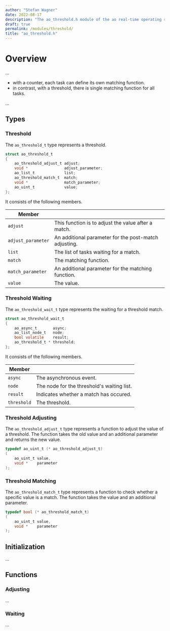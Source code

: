 ```yaml
---
author: "Stefan Wagner"
date: 2022-08-17
description: "The ao_threshold.h module of the ao real-time operating system."
draft: true
permalink: /modules/threshold/
title: "ao_threshold.h"
---
```


# Overview

...

- with a counter, each task can define its own matching function.
- in contrast, with a threshold, there is single matching function for all tasks.

...

## Types

### Threshold

The `ao_threshold_t` type represents a threshold.

```c
struct ao_threshold_t
{
    ao_threshold_adjust_t adjust;
    void *                adjust_parameter;
    ao_list_t             list;
    ao_threshold_match_t  match;
    void *                match_parameter;
    ao_uint_t             value;
};
```

It consists of the following members.

| Member | |
|--------|-|
| `adjust` | This function is to adjust the value after a match. |
| `adjust_parameter` | An additional parameter for the post-match adjusting. |
| `list` | The list of tasks waiting for a match. |
| `match` | The matching function. |
| `match_parameter` | An additional parameter for the matching function. |
| `value` | The value. |


### Threshold Waiting

The `ao_threshold_wait_t` type represents the waiting for a threshold match.

```c
struct ao_threshold_wait_t
{
    ao_async_t       async;
    ao_list_node_t   node;
    bool volatile    result;
    ao_threshold_t * threshold;
};
```

It consists of the following members.

| Member | |
|--------|-|
| `async` | The asynchronous event. |
| `node` | The node for the threshold's waiting list. |
| `result` | Indicates whether a match has occured. |
| `threshold` | The threshold. |

### Threshold Adjusting

The `ao_threshold_adjust_t` type represents a function to adjust the value of a threshold. The function takes the old value and an additional parameter and returns the new value.

```c
typedef ao_uint_t (* ao_threshold_adjust_t)
(
    ao_uint_t value,
    void *    parameter
);
```

### Threshold Matching

The `ao_threshold_match_t` type represents a function to check whether a specific value is a match. The function takes the value and an additional parameter.

```c
typedef bool (* ao_threshold_match_t)
(
    ao_uint_t value,
    void *    parameter
);
```

## Initialization

...

## Functions

### Adjusting

...

### Waiting

...
